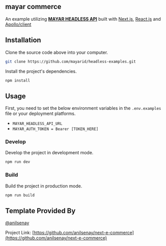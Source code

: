 ## mayar commerce

An example utilizing **[MAYAR HEADLESS API](https://api.mayar.id/headless/docs/#/definitions/SearchParameterInput)** built with [Next.js](https://nextjs.org/), [React.js](https://reactjs.org/) and [Apollo/client](https://www.apollographql.com/docs/)

## Installation

Clone the source code above into your computer.

```bash
git clone https://github.com/mayarid/headless-examples.git
```

Install the project's dependencies.

```bash
npm install
```

## Usage

First, you need to set the below environment variables in the `.env.examples` file or your deployment platforms.

- `MAYAR_HEADLESS_API_URL`
- `MAYAR_AUTH_TOKEN = Bearer [TOKEN_HERE]`

### Develop

Develop the project in development mode.

```bash
npm run dev
```

### Build

Build the project in production mode.

```bash
npm run build
```
## Template Provided By

[@anilsenay](https://twitter.com/anilsenay)

Project Link: [https://github.com/anilsenay/next-e-commerce](https://github.com/anilsenay/next-e-commerce)